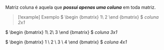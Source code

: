 Matriz coluna é aquela que ***possui apenas uma coluna*** em toda matriz.

>[!example] Exemplo
$
\begin {bmatrix}
1\\ 
2
\end {bmatrix}
$ *coluna 2x1*
>
$
\begin {bmatrix}
1\\
2\\
3
\end {bmatrix}
$  *coluna 3x1*
>
$
\begin {bmatrix}
1 \\
2 \\
3 \\
4 
\end {bmatrix}
$  *coluna 4x1*